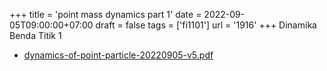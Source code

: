 +++
title = 'point mass dynamics part 1'
date = 2022-09-05T09:00:00+07:00
draft = false
tags = ['fi1101']
url = '1916'
+++
Dinamika Benda Titik 1
<!--more-->

+ [dynamics-of-point-particle-20220905-v5.pdf](https://zenodo.org/doi/10.5281/zenodo.7048970)
